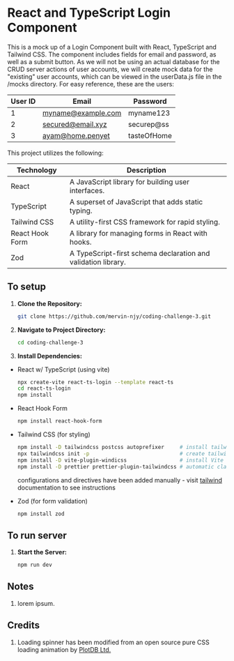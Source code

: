 # React and TypeScript Login Component

This is a mock up of a Login Component built with React, TypeScript and Tailwind CSS. The component includes fields for email and password, as well as a submit button. As we will not be using an actual database for the CRUD server actions of user accounts, we will create mock data for the "existing" user accounts, which can be viewed in the userData.js file in the /mocks directory. For easy reference, these are the users:

| User ID | Email              | Password    |
| ------- | ------------------ | ----------- |
| 1       | myname@example.com | myname123   |
| 2       | secured@email.xyz  | securep@ss  |
| 3       | ayam@home.penyet   | tasteOfHome |

This project utilizes the following:

| Technology      | Description                                                   |
| --------------- | ------------------------------------------------------------- |
| React           | A JavaScript library for building user interfaces.            |
| TypeScript      | A superset of JavaScript that adds static typing.             |
| Tailwind CSS    | A utility-first CSS framework for rapid styling.              |
| React Hook Form | A library for managing forms in React with hooks.             |
| Zod             | A TypeScript-first schema declaration and validation library. |

## To setup

1. **Clone the Repository:**

   ```bash
   git clone https://github.com/mervin-njy/coding-challenge-3.git
   ```

2. **Navigate to Project Directory:**

   ```bash
   cd coding-challenge-3
   ```

3. **Install Dependencies:**

- React w/ TypeScript (using vite)

  ```bash
  npx create-vite react-ts-login --template react-ts
  cd react-ts-login
  npm install
  ```

- React Hook Form

  ```bash
  npm install react-hook-form

  ```

- Tailwind CSS (for styling)

  ```bash
  npm install -D tailwindcss postcss autoprefixer     # install tailwindcss
  npx tailwindcss init -p                             # create tailwind.config.js file
  npm install -D vite-plugin-windicss                 # install Vite Tailwind CSS plugin to automatically integrate Tailwind CSS styles during development
  npm install -D prettier prettier-plugin-tailwindcss # automatic class sorting with Prettier
  ```

  configurations and directives have been added manually - visit [tailwind](https://tailwindcss.com/docs/installation) documentation to see instructions

- Zod (for form validation)
  ```bash
  npm install zod
  ```

## To run server

1. **Start the Server:**

   ```bash
   npm run dev
   ```

## Notes

1. lorem ipsum.

## Credits

1. Loading spinner has been modified from an open source pure CSS loading animation by [PlotDB Ltd.](https://loading.io/css/)
